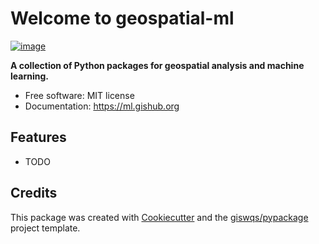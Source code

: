 # Welcome to geospatial-ml


[![image](https://img.shields.io/pypi/v/geospatial-ml.svg)](https://pypi.python.org/pypi/geospatial-ml)


**A collection of Python packages for geospatial analysis and machine learning.**


-   Free software: MIT license
-   Documentation: <https://ml.gishub.org>
    

## Features

-   TODO

## Credits

This package was created with [Cookiecutter](https://github.com/cookiecutter/cookiecutter) and the [giswqs/pypackage](https://github.com/giswqs/pypackage) project template.
